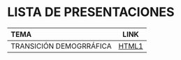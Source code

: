 # LISTA DE PRESENTACIONES

|**TEMA**|**LINK**|
|:---|:---:|
|TRANSICIÓN DEMOGRRÁFICA|[HTML1](https://jbgrajeda.github.io/pssde1/s3/index.html#/)|